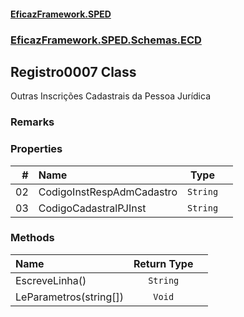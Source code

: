 #### [EficazFramework.SPED](EficazFrameworkSPED.md 'EficazFramework SPED')
### [EficazFramework.SPED.Schemas.ECD](EficazFramework.SPED.Schemas.ECD.md 'EficazFramework.SPED.Schemas.ECD')

## Registro0007 Class

Outras Inscrições Cadastrais da Pessoa Jurídica

### Remarks
### Properties

| # | Name | Type | |
| ---: | :--- | :---: | :--- |
| 02 | CodigoInstRespAdmCadastro | `String` |  |
| 03 | CodigoCadastralPJInst | `String` |  |
### Methods

| Name | Return Type | |
| :--- | :---: | :--- |
| EscreveLinha() | `String` |  |
| LeParametros(string[]) | `Void` |  |

